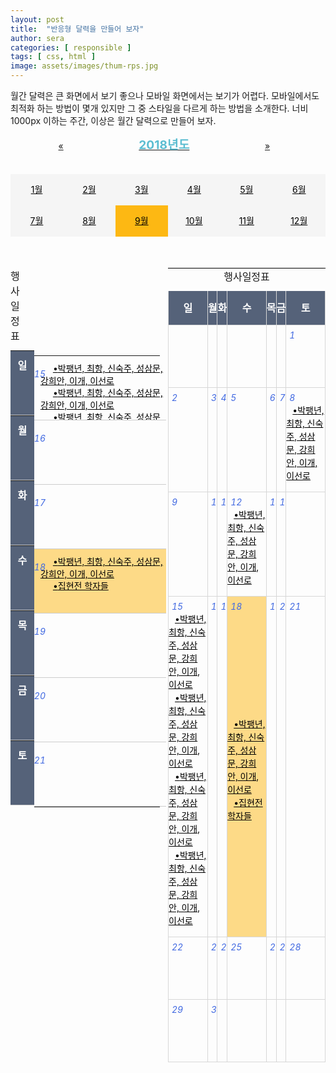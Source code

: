 ```yaml
---
layout: post
title:  "반응형 달력을 만들어 보자"
author: sera
categories: [ responsible ]
tags: [ css, html ]
image: assets/images/thum-rps.jpg
---
```




월간 달력은 큰 화면에서 보기 좋으나 모바일 화면에서는 보기가 어렵다.
모바일에서도 최적화 하는 방법이 몇개 있지만 그 중 스타일을 다르게 하는 방법을 소개한다.
너비 1000px 이하는 주간, 이상은 월간 달력으로 만들어 보자.

<style>
.c_year a{display:inline-block;width:32%;text-align:center;}
.c_year a>strong{font-size:1.2rem;color:#5BBDD1;}
.c_month{padding:20px 0;}
.c_month:after{content:"";display:block;clear:both;}
.c_month li{float:left;width:25%;list-style:none}
.c_month li a{display:block;line-height:50px;text-align:center;background:#f5f5f5;color:#000}
.c_month li.on a{background:rgb(253, 184, 19);}

.calendar_wrap>table{width:100%;}
.calendar_wrap th, 
.calendar_wrap td{display:block;width:100%;height: 82px;padding: 10px 0;border-bottom:1px solid #cdcdcd;overflow:hidden;}
.calendar_wrap th{text-align:center;background:#556279;color:#fff;}
.calendar_wrap thead{float:left;width:15%;}
.calendar_wrap tbody{float:left;width:80%;}
.calendar_wrap td{padding-left:5%;position:relative;font-size: 14px;overflow: auto;}
.calendar_wrap thead>tr{display:block;}
.calendar_wrap tbody>tr{display:none;}
.calendar_wrap .current{display:block;}
.calendar_wrap .current .on{background:rgba(253, 184, 19,.5)}
.calendar_wrap i{color:royalblue;position:absolute;top:20px;left:0}
.calendar_wrap ul{margin:0;padding:0;}
.calendar_wrap li{line-height:1.4;list-style: none}
.calendar_wrap li a{display: block;text-indent:20px;text-align:left;color:#000}
.calendar_wrap li a:before{content:"\2022"}
.mc_btn button{width:calc(50% - 4px);background:#d7d7d7;border:0;padding:10px 20px;display:inline-block}
.mc_btn .btn_prev{border-right: 1px solid}

@media all and (min-width:768px){
.c_month li{width:16.66%;}
.c_year span{width:33%;}

.calendar_wrap{float: left;width:50%;}
.calendar_wrap::after{display: block;clear: both;content: ""}
.calendar_wrap.monthly>table{border-top:1px solid #000;table-layout:fixed;}
.calendar_wrap.monthly th,
.calendar_wrap.monthly td{display:table-cell;vertical-align:middle;width:auto;height:auto;line-height:1.5}
.calendar_wrap.monthly th{padding:15px 0;background-color:#556279;border:1px solid #d7d7d7;border-top:0;}
.calendar_wrap.monthly thead,
.calendar_wrap.monthly tbody{float:none;width:auto}
.calendar_wrap.monthly thead>tr,
.calendar_wrap.monthly tbody>tr,
.calendar_wrap.monthly .current{display:table-row;}
.calendar_wrap.monthly td{position:relative;height:100px;border:1px solid #d7d7d7;padding:15px 0;}
.calendar_wrap.monthly i{position:absolute;top:5px;left:5px;}
.calendar_wrap.monthly ul{padding:10px 0 0;}
.calendar_wrap.monthly li{line-height:1.5;}
.calendar_wrap.monthly li a{text-indent:10px;}
.mc_btn{display:none}
}

@media all and (min-width:1023px){.c_month li{width:8.33%;}}
</style>

<div class="calendar_tab">
	<p class="c_year">
		<a href="#">« </a>
		<a href="#"><strong>2018년도</strong></a>
		<a href="#"> »</a>
	</p>
	<ul class="c_month">
		<li><a href="">1월</a></li>
		<li><a href="">2월</a></li>
		<li><a href="">3월</a></li>
		<li><a href="">4월</a></li>
		<li><a href="">5월</a></li>
		<li><a href="">6월</a></li>
		<li><a href="">7월</a></li>
		<li><a href="">8월</a></li>
		<li class="on"><a href="">9월</a></li><!--현재 월-->
		<li><a href="">10월</a></li>
		<li><a href="">11월</a></li>
		<li><a href="">12월</a></li>
	</ul>
</div>
<div class="calendar_wrap">
	<p class="mc_btn"><button class="btn_prev">이전 주</button><button class="btn_next">다음 주</button></p>
	<table>
		<caption>행사일정표</caption>
		<thead>
			<tr>
				<th scope="row">일</th>
				<th scope="row">월</th>
				<th scope="row">화</th>
				<th scope="row">수</th>
				<th scope="row">목</th>
				<th scope="row">금</th>
				<th scope="row">토</th>
			</tr>
		</thead>
		<tbody>
			<tr>
				<td></td>
				<td></td>
				<td></td>
				<td></td>
				<td></td>
				<td></td>
				<td>
					<i>1</i>
				</td>
			</tr>
			<tr>
				<td>
					<i>2</i>
				</td>
				<td>
					<i>3</i>
				</td>
				<td>
					<i>4</i>
				</td>
				<td>
					<i>5</i>
				</td>
				<td>
					<i>6</i>
				</td>
				<td>
					<i>7</i>
				</td>
				<td>
					<i>8</i>
					<ul>
						<li><a href="">박팽년, 최항, 신숙주, 성삼문, 강희안, 이개, 이선로</a></li>
					</ul>
				</td>
			</tr>
			<tr>
				<td>
					<i>9</i>
				</td>
				<td>
					<i>10</i>
				</td>
				<td>
					<i>11</i>
				</td>
				<td>
					<i>12</i>
					<ul>
						<li><a href="">박팽년, 최항, 신숙주, 성삼문, 강희안, 이개, 이선로</a></li>
					</ul>
				</td>
				<td>
					<i>13</i>
				</td>
				<td>
					<i>14</i>
				</td>
				<td>
					<i></i>
				</td>
			</tr>
			<tr class="current">
				<td>
					<i>15</i>
					<ul>
						<li><a href="">박팽년, 최항, 신숙주, 성삼문, 강희안, 이개, 이선로</a></li>
						<li><a href="">박팽년, 최항, 신숙주, 성삼문, 강희안, 이개, 이선로</a></li>
						<li><a href="">박팽년, 최항, 신숙주, 성삼문, 강희안, 이개, 이선로</a></li>
						<li><a href="">박팽년, 최항, 신숙주, 성삼문, 강희안, 이개, 이선로</a></li>
					</ul>
				</td>
				<td>
					<i>16</i>
				</td>
				<td>
					<i>17</i>
				</td>
				<td class="on">
					<i>18</i>
					<ul>
						<li><a href="">박팽년, 최항, 신숙주, 성삼문, 강희안, 이개, 이선로</a></li>
						<li><a href="">집현전 학자들</a></li>
					</ul>
				</td>
				<td>
					<i>19</i>
				</td>
				<td>
					<i>20</i>
				</td>
				<td>
					<i>21</i>
				</td>
			</tr>
			<tr>
				<td>
					<i>22</i>
				</td>
				<td>
					<i>23</i>
				</td>
				<td>
					<i>24</i>
				</td>
				<td>
					<i>25</i>
				</td>
				<td>
					<i>26</i>
				</td>
				<td>
					<i>27</i>
				</td>
				<td>
					<i>28</i>
				</td>
			</tr>
			<tr>
				<td>
					<i>29</i>
				</td>
				<td>
					<i>30</i>
				</td>
				<td></td>
				<td></td>
				<td></td>
				<td></td>
				<td></td>
			</tr>
		</tbody>
	</table>
</div>
<div class="calendar_wrap monthly">
	<p class="mc_btn"><button class="btn_prev">이전 주</button><button class="btn_next">다음 주</button></p>
	<table>
		<caption>행사일정표</caption>
		<thead>
			<tr>
				<th scope="row">일</th>
				<th scope="row">월</th>
				<th scope="row">화</th>
				<th scope="row">수</th>
				<th scope="row">목</th>
				<th scope="row">금</th>
				<th scope="row">토</th>
			</tr>
		</thead>
		<tbody>
			<tr>
				<td></td>
				<td></td>
				<td></td>
				<td></td>
				<td></td>
				<td></td>
				<td>
					<i>1</i>
				</td>
			</tr>
			<tr>
				<td>
					<i>2</i>
				</td>
				<td>
					<i>3</i>
				</td>
				<td>
					<i>4</i>
				</td>
				<td>
					<i>5</i>
				</td>
				<td>
					<i>6</i>
				</td>
				<td>
					<i>7</i>
				</td>
				<td>
					<i>8</i>
					<ul>
						<li><a href="">박팽년, 최항, 신숙주, 성삼문, 강희안, 이개, 이선로</a></li>
					</ul>
				</td>
			</tr>
			<tr>
				<td>
					<i>9</i>
				</td>
				<td>
					<i>10</i>
				</td>
				<td>
					<i>11</i>
				</td>
				<td>
					<i>12</i>
					<ul>
						<li><a href="">박팽년, 최항, 신숙주, 성삼문, 강희안, 이개, 이선로</a></li>
					</ul>
				</td>
				<td>
					<i>13</i>
				</td>
				<td>
					<i>14</i>
				</td>
				<td>
					<i></i>
				</td>
			</tr>
			<tr class="current">
				<td>
					<i>15</i>
					<ul>
						<li><a href="">박팽년, 최항, 신숙주, 성삼문, 강희안, 이개, 이선로</a></li>
						<li><a href="">박팽년, 최항, 신숙주, 성삼문, 강희안, 이개, 이선로</a></li>
						<li><a href="">박팽년, 최항, 신숙주, 성삼문, 강희안, 이개, 이선로</a></li>
						<li><a href="">박팽년, 최항, 신숙주, 성삼문, 강희안, 이개, 이선로</a></li>
					</ul>
				</td>
				<td>
					<i>16</i>
				</td>
				<td>
					<i>17</i>
				</td>
				<td class="on">
					<i>18</i>
					<ul>
						<li><a href="">박팽년, 최항, 신숙주, 성삼문, 강희안, 이개, 이선로</a></li>
						<li><a href="">집현전 학자들</a></li>
					</ul>
				</td>
				<td>
					<i>19</i>
				</td>
				<td>
					<i>20</i>
				</td>
				<td>
					<i>21</i>
				</td>
			</tr>
			<tr>
				<td>
					<i>22</i>
				</td>
				<td>
					<i>23</i>
				</td>
				<td>
					<i>24</i>
				</td>
				<td>
					<i>25</i>
				</td>
				<td>
					<i>26</i>
				</td>
				<td>
					<i>27</i>
				</td>
				<td>
					<i>28</i>
				</td>
			</tr>
			<tr>
				<td>
					<i>29</i>
				</td>
				<td>
					<i>30</i>
				</td>
				<td></td>
				<td></td>
				<td></td>
				<td></td>
				<td></td>
			</tr>
		</tbody>
	</table>
</div>


```css
//잠깐 table에서 block 으로 변경!
.calTable{width:100%;}
.calTable th, 
.calTable td{display:block;width:100%;height: 82px;padding: 10px 0;border-bottom:1px solid #cdcdcd;}
.calTable th{line-height:82px;text-align:center;background:#556279;color:#fff;}
.calTable td{padding-left:5%;position:relative;font-size: 14px;overflow: auto;}
.calTable thead{float:left;width:15%;}
  //요일을 왼쪽, 너비 15%
.calTable tbody{float:left;width:80%;}
  //내용을 요일 오른쪽으로 너비 80%
.calTable thead>tr{display:block;}
  //table의 tr의 기본값은 display:table-row를 버리고 한 줄 씩 표출
.calTable tbody>tr{display:none;}
  //주간만 필요하므로 나머지 tr은 숨김처리
.calTable .current{display:block;}
  //현재 주간만 표출
.calTable .current .on{background:rgba(253, 184, 19,.5)}
  //오늘의 날짜 표시
.calTable i{color:royalblue;position:absolute;top:40%;left:0}
.calTable ul{margin:0;padding:0;}
.calTable li{line-height:1.4;list-style: none}
.calTable li a:before{content:"\2022"}
.calTable li a{display: block;text-indent:-10px;padding-left:20px}

@media all and (min-width:1000px){
//다시 table로 만들어 준다.
.calTable{border-top:1px solid #000;table-layout:fixed;}
.calTable th,
.calTable td{display:table-cell;vertical-align:middle;width:auto;height:auto;line-height:1.5}
.calTable th{padding:15px 0;background-color:#556279;border:1px solid #d7d7d7;border-top:0;}
.calTable thead,
.calTable tbody{float:none;width:auto}
.calTable thead>tr,
.calTable tbody>tr,
.calTable .current{display:table-row;}
.calTable td{position:relative;height:100px;border:1px solid #d7d7d7;padding:15px 0;}
.calTable i{position:absolute;top:5px;left:5px;}
.calTable ul{padding:10px 0 0;}
.calTable li{line-height:1.5;}
.calTable li a{text-indent:10px;}
}
```
```html
<table class="calTable">
	<caption>행사일정표</caption>
	<thead><!--이 얘들은 모바일에서 왼쪽으로 갈 예정이다.-->
		<tr>
			<th scope="row">일</th>
			<th scope="row">월</th>
			<th scope="row">화</th>
			<th scope="row">수</th>
			<th scope="row">목</th>
			<th scope="row">금</th>
			<th scope="row">토</th>
		</tr>
	</thead>
	<tbody>
		<tr>
			<td></td>
			<td></td>
			<td></td>
			<td></td>
			<td></td>
			<td></td>
			<td>
				<i>1</i>
			</td>
		</tr>
		<tr>
			<td>
				<i>2</i>
			</td>
			<td>
				<i>3</i>
			</td>
			<td>
				<i>4</i>
			</td>
			<td>
				<i>5</i>
			</td>
			<td>
				<i>6</i>
			</td>
			<td>
				<i>7</i>
			</td>
			<td>
				<i>8</i>
				<ul>
					<li><a href="">박팽년, 최항, 신숙주, 성삼문, 강희안, 이개, 이선로</a></li>
				</ul>
			</td>
		</tr>
		<tr>
			<td>
				<i>9</i>
			</td>
			<td>
				<i>10</i>
			</td>
			<td>
				<i>11</i>
			</td>
			<td>
				<i>12</i>
				<ul>
					<li><a href="">박팽년, 최항, 신숙주, 성삼문, 강희안, 이개, 이선로</a></li>
				</ul>
			</td>
			<td>
				<i>13</i>
			</td>
			<td>
				<i>14</i>
			</td>
			<td>
				<i></i>
			</td>
		</tr>
		<tr class="current"><!--모바일에서 표출될 이번 주간이다-->
			<td>
				<i>15</i>
				<ul>
					<li><a href="">박팽년, 최항, 신숙주, 성삼문, 강희안, 이개, 이선로</a></li>
					<li><a href="">박팽년, 최항, 신숙주, 성삼문, 강희안, 이개, 이선로</a></li>
					<li><a href="">박팽년, 최항, 신숙주, 성삼문, 강희안, 이개, 이선로</a></li>
					<li><a href="">박팽년, 최항, 신숙주, 성삼문, 강희안, 이개, 이선로</a></li>
				</ul>
			</td>
			<td>
				<i>16</i>
			</td>
			<td>
				<i>17</i>
			</td>
			<td class="on"><!--오늘의 날짜를 표시한다.-->
				<i>18</i>
				<ul>
					<li><a href="">박팽년, 최항, 신숙주, 성삼문, 강희안, 이개, 이선로</a></li>
					<li><a href="">집현전 학자들</a></li>
				</ul>
			</td>
			<td>
				<i>19</i>
			</td>
			<td>
				<i>20</i>
			</td>
			<td>
				<i>21</i>
			</td>
		</tr>
		<tr>
			<td>
				<i>22</i>
			</td>
			<td>
				<i>23</i>
			</td>
			<td>
				<i>24</i>
			</td>
			<td>
				<i>25</i>
			</td>
			<td>
				<i>26</i>
			</td>
			<td>
				<i>27</i>
			</td>
			<td>
				<i>28</i>
			</td>
		</tr>
		<tr>
			<td>
				<i>29</i>
			</td>
			<td>
				<i>30</i>
			</td>
			<td></td>
			<td></td>
			<td></td>
			<td></td>
			<td></td>
		</tr>
	</tbody>
</table>
```
